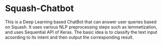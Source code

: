 # Squash-Chatbot

This is a Deep Learning based ChatBot that can answer user queries based on Squash. 
It uses various NLP preprocessing steps such as lemmetization, and uses Sequential API of Keras.
The basic idea is to classify the text input acoording to its intent and then output the corresponding result.
